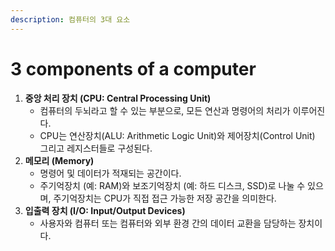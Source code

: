 ```yaml
---
description: 컴퓨터의 3대 요소
---
```


# 3 components of a computer

1. **중앙 처리 장치 (CPU: Central Processing Unit)**
   * 컴퓨터의 두뇌라고 할 수 있는 부분으로, 모든 연산과 명령어의 처리가 이루어진다.
   * CPU는 연산장치(ALU: Arithmetic Logic Unit)와 제어장치(Control Unit) 그리고 레지스터들로 구성된다.
2. **메모리 (Memory)**
   * 명령어 및 데이터가 적재되는 공간이다.
   * 주기억장치 (예: RAM)와 보조기억장치 (예: 하드 디스크, SSD)로 나눌 수 있으며, 주기억장치는 CPU가 직접 접근 가능한 저장 공간을 의미한다.
3. **입출력 장치 (I/O: Input/Output Devices)**
   * 사용자와 컴퓨터 또는 컴퓨터와 외부 환경 간의 데이터 교환을 담당하는 장치이다.
